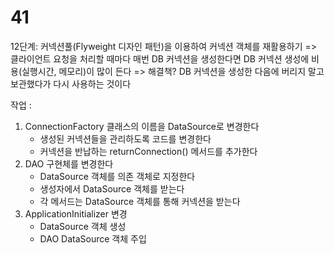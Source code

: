 # 41
12단계: 커넥션풀(Flyweight 디자인 패턴)을 이용하여 커넥션 객체를 재활용하기
=> 클라이언트 요청을 처리할 때마다 매번 DB 커넥션을 생성한다면
   DB 커넥션 생성에 비용(실행시간, 메모리)이 많이 든다
=> 해결책?
    DB 커넥션을 생성한 다음에 버리지 말고 보관했다가 다시 사용하는 것이다
    
 작업 :
 1) ConnectionFactory 클래스의 이름을 DataSource로 변경한다
	- 생성된 커넥션들을 관리하도록 코드를 변경한다
	- 커넥션을 반납하는 returnConnection() 메서드를 추가한다
2) DAO 구현체를 변경한다
	- DataSource 객체를 의존 객체로 지정한다
	- 생성자에서 DataSource 객체를 받는다
	- 각 메서드는 DataSource 객체를 통해 커넥션을 받는다
3) ApplicationInitializer 변경
	- DataSource 객체 생성
	- DAO DataSource 객체 주입